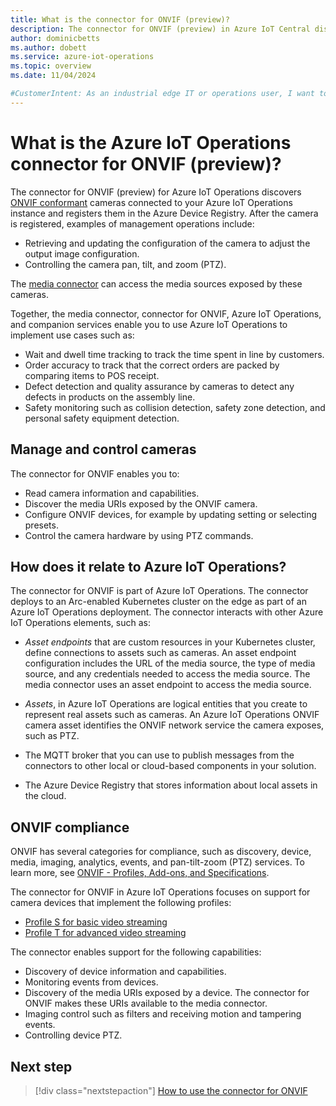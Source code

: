 ```yaml
---
title: What is the connector for ONVIF (preview)?
description: The connector for ONVIF (preview) in Azure IoT Central discovers and registers ONVIF cameras connected to Azure IoT Operations and enables you to manage them.
author: dominicbetts
ms.author: dobett
ms.service: azure-iot-operations
ms.topic: overview
ms.date: 11/04/2024

#CustomerIntent: As an industrial edge IT or operations user, I want to understand what the connector for ONVIF is so that I can determine whether I can use it in my industrial IoT solution.
---
```


# What is the Azure IoT Operations connector for ONVIF (preview)?

The connector for ONVIF (preview) for Azure IoT Operations discovers [ONVIF conformant](https://www.onvif.org/profiles-add-ons-specifications/) cameras connected to your Azure IoT Operations instance and registers them in the Azure Device Registry. After the camera is registered, examples of management operations include:

- Retrieving and updating the configuration of the camera to adjust the output image configuration.
- Controlling the camera pan, tilt, and zoom (PTZ).

The [media connector](overview-media-connector.md) can access the media sources exposed by these cameras.

Together, the media connector, connector for ONVIF, Azure IoT Operations, and companion services enable you to use Azure IoT Operations to implement use cases such as:

- Wait and dwell time tracking to track the time spent in line by customers.
- Order accuracy to track that the correct orders are packed by comparing items to POS receipt.
- Defect detection and quality assurance by cameras to detect any defects in products on the assembly line.
- Safety monitoring such as collision detection, safety zone detection, and personal safety equipment detection.

## Manage and control cameras

The connector for ONVIF enables you to:

- Read camera information and capabilities.
- Discover the media URIs exposed by the ONVIF camera.
- Configure ONVIF devices, for example by updating setting or selecting presets.
- Control the camera hardware by using PTZ commands.

## How does it relate to Azure IoT Operations?

The connector for ONVIF is part of Azure IoT Operations. The connector deploys to an Arc-enabled Kubernetes cluster on the edge as part of an Azure IoT Operations deployment. The connector interacts with other Azure IoT Operations elements, such as:

- _Asset endpoints_ that are custom resources in your Kubernetes cluster, define connections to assets such as cameras. An asset endpoint configuration includes the URL of the media source, the type of media source, and any credentials needed to access the media source. The media connector uses an asset endpoint to access the media source.

- _Assets_, in Azure IoT Operations are logical entities that you create to represent real assets such as cameras. An Azure IoT Operations ONVIF camera asset identifies the ONVIF network service the camera exposes, such as PTZ.

- The MQTT broker that you can use to publish messages from the connectors to other local or cloud-based components in your solution.

- The Azure Device Registry that stores information about local assets in the cloud.

## ONVIF compliance

ONVIF has several categories for compliance, such as discovery, device, media, imaging, analytics, events, and pan-tilt-zoom (PTZ) services. To learn more, see [ONVIF - Profiles, Add-ons, and Specifications](https://www.onvif.org/profiles-add-ons-specifications/).

The connector for ONVIF in Azure IoT Operations focuses on support for camera devices that implement the following profiles:

- [Profile S for basic video streaming](https://www.onvif.org/profiles/profile-s/)
- [Profile T for advanced video streaming](https://www.onvif.org/profiles/profile-t/)

The connector enables support for the following capabilities:

- Discovery of device information and capabilities.
- Monitoring events from devices.
- Discovery of the media URIs exposed by a device. The connector for ONVIF makes these URIs available to the media connector.
- Imaging control such as filters and receiving  motion and tampering events.
- Controlling device PTZ.

## Next step

> [!div class="nextstepaction"]
> [How to use the connector for ONVIF](howto-use-onvif-connector.md)
